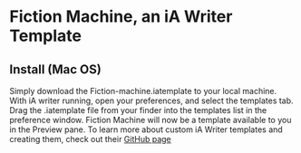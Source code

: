 # Fiction Machine, an iA Writer Template

## Install (Mac OS)
Simply download the Fiction-machine.iatemplate to your local machine. With iA writer running, open your preferences, and select the templates tab. Drag the .iatemplate file from your finder into the templates list in the preference window. Fiction Machine will now be a template available to you in the Preview pane. To learn more about custom iA Writer templates and creating them, check out their [GitHub page](https://github.com/iainc/iA-Writer-Templates)
